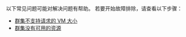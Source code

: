 以下常见问题可能对解决问题有帮助。 若要开始故障排除，请查看以下步骤：

- [群集不支持请求的 VM 大小](../articles/virtual-machines/windows/troubleshoot-deploy-vm.md#the-cluster-cannot-support-the-requested-vm-size)
- [群集没有可用的资源](../articles/virtual-machines/windows/troubleshoot-deploy-vm.md#the-cluster-does-not-have-free-resources)